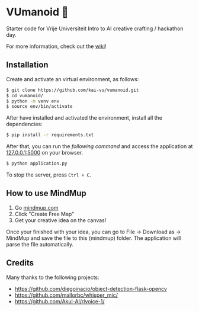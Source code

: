 # VUmanoid 🤖

Starter code for Vrije Universiteit Intro to AI creative crafting / hackathon day.

For more information, check out the [wiki](https://github.com/kai-vu/vumanoid/wiki)!

## Installation

Create and activate an virtual environment, as follows:

```bash
$ git clone https://github.com/kai-vu/vumanoid.git
$ cd vumanoid/
$ python -m venv env
$ source env/bin/activate
```

After have installed and activated the environment, install all the dependencies:

```bash
$ pip install -r requirements.txt
```

After that, you can run the _following command_ and access the application at [127.0.0.1:5000](http://127.0.0.1:5000/) on your browser.

```bash
$ python application.py
```
To stop the server, press `Ctrl + C`.

## How to use MindMup

1. Go [mindmup.com](https://www.mindmup.com/)
2. Click "Create Free Map"
3. Get your creative idea on the canvas!

Once your finished with your idea, you can go to File -> Download as -> MindMup and save the file to this (mindmup) folder.
The application will parse the file automatically.

## Credits
Many thanks to the following projects:

- https://github.com/diegoinacio/object-detection-flask-opencv
- https://github.com/mallorbc/whisper_mic/
- https://github.com/Akul-AI/rlvoice-1/
